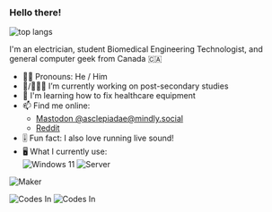 ### Hello there!

<img src="https://github-readme-stats.vercel.app/api/top-langs?username=asclepiadae&theme=tokyonight&hide_border=true&layout=compact&hide=html,ini&langs_count=6&bg_color=0d1117" alt="top langs" />

I'm an electrician, student Biomedical Engineering Technologist, and general computer geek from Canada 🇨🇦
- 🧔🏻 Pronouns: He / Him
- 🧰/🧑🏻‍💻 I’m currently working on post-secondary studies
- 🩻 I'm learning how to fix healthcare equipment
- 📫 Find me online: 
  - [Mastodon @asclepiadae@mindly.social](https://mindly.social/@asclepiadae)
  - [Reddit](https://www.reddit.com/user/codplay)
- 🎚️ Fun fact: I also love running live sound!
- 🖥️ What I currently use: <br />
![Windows 11](https://img.shields.io/badge/Personal-Windows%2011-0078D6?style=for-the-badge&logo=windows&logoColor=white)
![Server](https://img.shields.io/badge/Server-aa5de9?style=for-the-badge&logo=almalinux&logoColor=white)

![Maker](https://img.shields.io/badge/maker-maker-0ca1a6?style=for-the-badge&logo=arduino&logoColor=white)

![Codes In](https://img.shields.io/badge/Codes%20In-C%2B%2B-017cc7?style=for-the-badge&logo=cplusplus&logoColor=white)
![Codes In](https://img.shields.io/badge/php-777bb3?style=for-the-badge&logo=php&logoColor=white)
